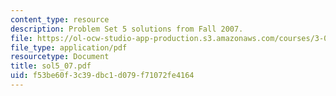 ```yaml
---
content_type: resource
description: Problem Set 5 solutions from Fall 2007.
file: https://ol-ocw-studio-app-production.s3.amazonaws.com/courses/3-032-mechanical-behavior-of-materials-fall-2007/f53be60f3c39dbc1d079f71072fe4164_sol5_07.pdf
file_type: application/pdf
resourcetype: Document
title: sol5_07.pdf
uid: f53be60f-3c39-dbc1-d079-f71072fe4164
---
```

